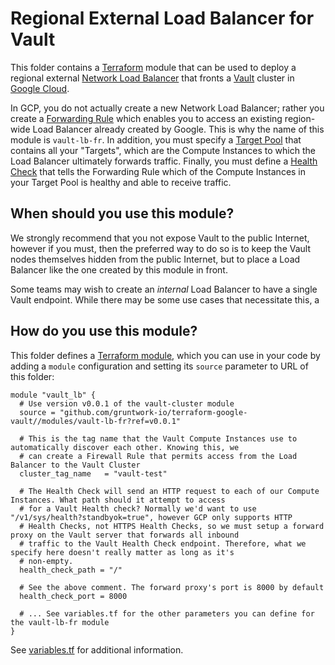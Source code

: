 # Regional External Load Balancer for Vault

This folder contains a [Terraform](https://www.terraform.io/) module that can be used to deploy a regional external
[Network Load Balancer](https://cloud.google.com/compute/docs/load-balancing/network/) that fronts a [Vault](
https://www.vaultproject.io/) cluster in [Google Cloud](https://cloud.google.com/). 

In GCP, you do not actually create a new Network Load Balancer; rather you create a [Forwarding Rule](
https://cloud.google.com/compute/docs/load-balancing/network/forwarding-rules) which enables you to access an existing
region-wide Load Balancer already created by Google. This is why the name of this module is `vault-lb-fr`. In addition,
you must specify a [Target Pool](https://cloud.google.com/compute/docs/load-balancing/network/target-pools) that contains
all your "Targets", which are the Compute Instances to which the Load Balancer ultimately forwards traffic. Finally, you
must define a [Health Check](https://cloud.google.com/compute/docs/load-balancing/health-checks) that tells the Forwarding
Rule which of the Compute Instances in your Target Pool is healthy and able to receive traffic.

## When should you use this module?

We strongly recommend that you not expose Vault to the public Internet, however if you must, then the preferred way to
do so is to keep the Vault nodes themselves hidden from the public Internet, but to place a Load Balancer like the one
created by this module in front.

Some teams may wish to create an *internal* Load Balancer to have a single Vault endpoint. While there may be some use
cases that necessitate this, a 


## How do you use this module?

This folder defines a [Terraform module](https://www.terraform.io/docs/modules/usage.html), which you can use in your
code by adding a `module` configuration and setting its `source` parameter to URL of this folder:

```hcl
module "vault_lb" {
  # Use version v0.0.1 of the vault-cluster module
  source = "github.com/gruntwork-io/terraform-google-vault//modules/vault-lb-fr?ref=v0.0.1"

  # This is the tag name that the Vault Compute Instances use to automatically discover each other. Knowing this, we 
  # can create a Firewall Rule that permits access from the Load Balancer to the Vault Cluster
  cluster_tag_name   = "vault-test"
  
  # The Health Check will send an HTTP request to each of our Compute Instances. What path should it attempt to access
  # for a Vault Health check? Normally we'd want to use "/v1/sys/health?standbyok=true", however GCP only supports HTTP
  # Health Checks, not HTTPS Health Checks, so we must setup a forward proxy on the Vault server that forwards all inbound
  # traffic to the Vault Health Check endpoint. Therefore, what we specify here doesn't really matter as long as it's
  # non-empty.
  health_check_path = "/"
  
  # See the above comment. The forward proxy's port is 8000 by default
  health_check_port = 8000
  
  # ... See variables.tf for the other parameters you can define for the vault-lb-fr module
}
```

See [variables.tf](variables.tf) for additional information.